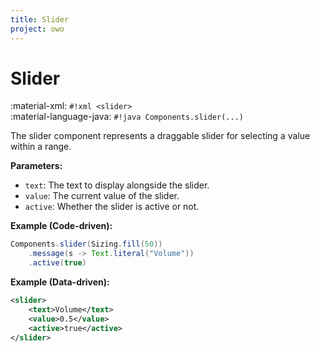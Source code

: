 ```yaml
---
title: Slider
project: owo
---
```


# Slider

:material-xml: `#!xml <slider>`<br>
:material-language-java: `#!java Components.slider(...)`

The slider component represents a draggable slider for selecting a value within a range.

**Parameters:**

- `text`: The text to display alongside the slider.
- `value`: The current value of the slider.
- `active`: Whether the slider is active or not.

**Example (Code-driven):**

```java
Components.slider(Sizing.fill(50))
    .message(s -> Text.literal("Volume"))
    .active(true)
```

**Example (Data-driven):**

```xml
<slider>
    <text>Volume</text>
    <value>0.5</value>
    <active>true</active>
</slider>
```